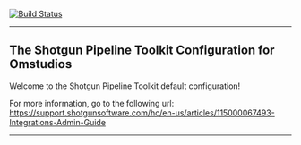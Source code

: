 [![Build Status](https://dev.azure.com/shotgun-ecosystem/Toolkit/_apis/build/status/Configs/tk-config-default2?branchName=master)](https://dev.azure.com/shotgun-ecosystem/Toolkit/_build/latest?definitionId=49&branchName=master)

-------------------------------------------------------------------------
The Shotgun Pipeline Toolkit Configuration for Omstudios
-------------------------------------------------------------------------

Welcome to the Shotgun Pipeline Toolkit default configuration!

For more information, go to the following url:
https://support.shotgunsoftware.com/hc/en-us/articles/115000067493-Integrations-Admin-Guide

-------------------------------------------------------------------------

